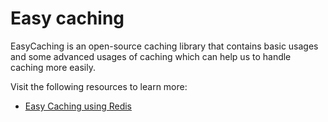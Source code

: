 # Easy caching

EasyCaching is an open-source caching library that contains basic usages and some advanced usages of caching which can help us to handle caching more easily.

Visit the following resources to learn more:

- [Easy Caching using Redis](https://easycaching.readthedocs.io/en/latest/Redis/)
